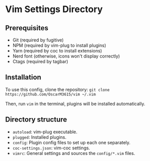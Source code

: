 # Vim Settings Directory

## Prerequisites

- Git (required by fugitive)
- NPM (required by vim-plug to install plugins)
- Yarn (required by coc to install extensions)
- Nerd font (otherwise, icons won't display correctly)
- Ctags (required by tagbar)

## Installation

To use this config, clone the repository:
`git clone https://github.com/OscarM3615/vim ~/.vim`

Then, run `vim` in the terminal, plugins will be installed automatically.

## Directory structure

- `autoload`: vim-plug executable.
- `plugged`: Installed plugins.
- `config`: Plugin config files to set up each one separately.
- `coc-settings.json`: vim-coc settings.
- `vimrc`: General settings and sources the `config/*.vim` files.
